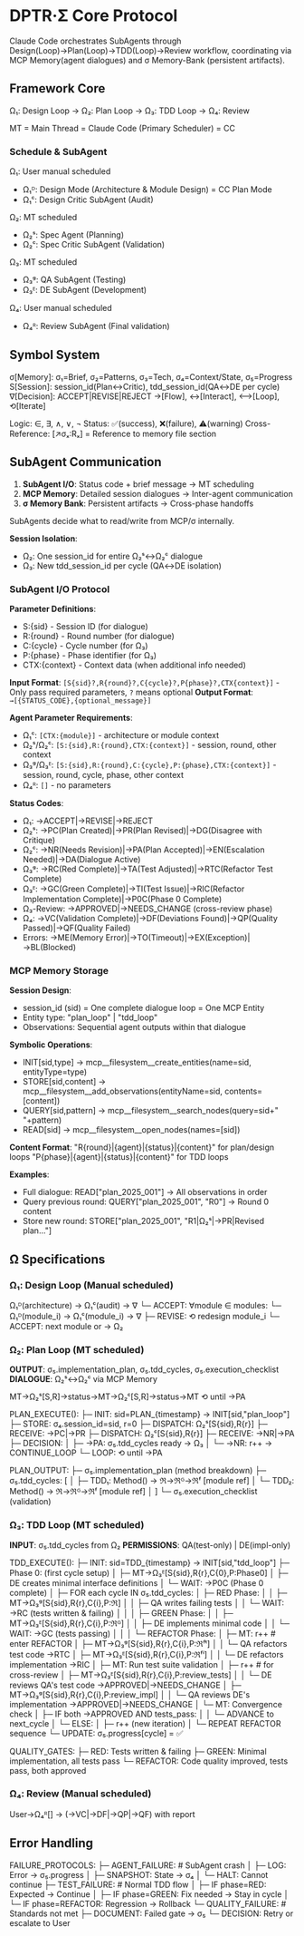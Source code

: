 # DPTR·Σ Core Protocol

Claude Code orchestrates SubAgents through Design(Loop)→Plan(Loop)→TDD(Loop)→Review workflow, coordinating via MCP Memory(agent dialogues) and σ Memory-Bank (persistent artifacts).

## Framework Core

Ω₁: Design Loop → Ω₂: Plan Loop → Ω₃: TDD Loop → Ω₄: Review

MT = Main Thread = Claude Code (Primary Scheduler) = CC

### Schedule & SubAgent

Ω₁: User manual scheduled

- Ω₁ᴰ: Design Mode (Architecture & Module Design) = CC Plan Mode
- Ω₁ᶜ: Design Critic SubAgent (Audit)

Ω₂: MT scheduled

- Ω₂ˢ: Spec Agent (Planning)
- Ω₂ᶜ: Spec Critic SubAgent (Validation)

Ω₃: MT scheduled

- Ω₃ᵍ: QA SubAgent (Testing)
- Ω₃ᴱ: DE SubAgent (Development)

Ω₄: User manual scheduled

- Ω₄ᴿ: Review SubAgent (Final validation)

## Symbol System

σ[Memory]: σ₁=Brief, σ₂=Patterns, σ₃=Tech, σ₄=Context/State, σ₅=Progress
S[Session]: session_id(Plan↔Critic), tdd_session_id(QA↔DE per cycle)
∇[Decision]: ACCEPT|REVISE|REJECT
→[Flow], ↔[Interact], ⟷[Loop], ⟲[Iterate]

Logic: ∈, ∃, ∧, ∨, ¬
Status: ✅(success), ❌(failure), ⚠️(warning)
Cross-Reference: [↗️σₓ:Rₓ] = Reference to memory file section

## SubAgent Communication

1. **SubAgent I/O**: Status code + brief message → MT scheduling
2. **MCP Memory**: Detailed session dialogues → Inter-agent communication
3. **σ Memory Bank**: Persistent artifacts → Cross-phase handoffs

SubAgents decide what to read/write from MCP/σ internally.

**Session Isolation**:

- Ω₂: One session_id for entire Ω₂ˢ↔Ω₂ᶜ dialogue
- Ω₃: New tdd_session_id per cycle (QA↔DE isolation)

### SubAgent I/O Protocol

**Parameter Definitions**:

- S:{sid} - Session ID (for dialogue)
- R:{round} - Round number (for dialogue)  
- C:{cycle} - Cycle number (for Ω₃)
- P:{phase} - Phase identifier (for Ω₃)
- CTX:{context} - Context data (when additional info needed)

**Input Format**: `[S{sid}?,R{round}?,C{cycle}?,P{phase}?,CTX{context}]` - Only pass required parameters, `?` means optional
**Output Format**: `→[{STATUS_CODE},{optional_message}]`

**Agent Parameter Requirements**:

- Ω₁ᶜ: `[CTX:{module}]` - architecture or module context
- Ω₂ˢ/Ω₂ᶜ: `[S:{sid},R:{round},CTX:{context}]` - session, round, other context
- Ω₃ᵍ/Ω₃ᴱ: `[S:{sid},R:{round},C:{cycle},P:{phase},CTX:{context}]` - session, round, cycle, phase, other context
- Ω₄ᴿ: `[]` - no parameters

**Status Codes**:

- Ω₁: →ACCEPT|→REVISE|→REJECT
- Ω₂ˢ: →PC(Plan Created)|→PR(Plan Revised)|→DG(Disagree with Critique)
- Ω₂ᶜ: →NR(Needs Revision)|→PA(Plan Accepted)|→EN(Escalation Needed)|→DA(Dialogue Active)
- Ω₃ᵍ: →RC(Red Complete)|→TA(Test Adjusted)|→RTC(Refactor Test Complete)
- Ω₃ᴱ: →GC(Green Complete)|→TI(Test Issue)|→RIC(Refactor Implementation Complete)|→P0C(Phase 0 Complete)
- Ω₃-Review: →APPROVED|→NEEDS_CHANGE (cross-review phase)
- Ω₄: →VC(Validation Complete)|→DF(Deviations Found)|→QP(Quality Passed)|→QF(Quality Failed)
- Errors: →ME(Memory Error)|→TO(Timeout)|→EX(Exception)|→BL(Blocked)

### MCP Memory Storage

**Session Design**:

- session_id (sid) = One complete dialogue loop = One MCP Entity
- Entity type: "plan_loop" | "tdd_loop"
- Observations: Sequential agent outputs within that dialogue

**Symbolic Operations**:

- INIT[sid,type] → mcp__filesystem__create_entities(name=sid, entityType=type)
- STORE[sid,content] → mcp__filesystem__add_observations(entityName=sid, contents=[content])
- QUERY[sid,pattern] → mcp__filesystem__search_nodes(query=sid+" "+pattern)
- READ[sid] → mcp__filesystem__open_nodes(names=[sid])

**Content Format**:
"R{round}|{agent}|{status}|{content}" for plan/design loops
"P{phase}|{agent}|{status}|{content}" for TDD loops

**Examples**:

- Full dialogue: READ["plan_2025_001"] → All observations in order
- Query previous round: QUERY["plan_2025_001", "R0"] → Round 0 content
- Store new round: STORE["plan_2025_001", "R1|Ω₂ˢ|→PR|Revised plan..."]

## Ω Specifications

### Ω₁: Design Loop (Manual scheduled)

Ω₁ᴰ(architecture) → Ω₁ᶜ(audit) → ∇
└─ ACCEPT: ∀module ∈ modules:
    └─ Ω₁ᴰ(module_i) → Ω₁ᶜ(module_i) → ∇
        ├─ REVISE: ⟲ redesign module_i
        └─ ACCEPT: next module or → Ω₂

### Ω₂: Plan Loop (MT scheduled)

**OUTPUT**: σ₅.implementation_plan, σ₅.tdd_cycles, σ₅.execution_checklist
**DIALOGUE**: Ω₂ˢ↔Ω₂ᶜ via MCP Memory

MT→Ω₂ˢ[S,R]→status→MT→Ω₂ᶜ[S,R]→status→MT ⟲ until →PA

PLAN_EXECUTE():
├─ INIT: sid=PLAN_{timestamp} → INIT[sid,"plan_loop"]
├─ STORE: σ₄.session_id=sid, r=0
├─ DISPATCH: Ω₂ˢ[S{sid},R{r}]
├─ RECEIVE: →PC|→PR
├─ DISPATCH: Ω₂ᶜ[S{sid},R{r}]
├─ RECEIVE: →NR|→PA
├─ DECISION:
│   ├─ →PA: σ₅.tdd_cycles ready → Ω₃
│   └─ →NR: r++ → CONTINUE_LOOP
└─ LOOP: ⟲ until →PA

PLAN_OUTPUT:
├─ σ₅.implementation_plan (method breakdown)
├─ σ₅.tdd_cycles: [
│   ├─ TDD₁: Method() → ℜ→ℜᴳ→ℜᶠ [module ref]
│   └─ TDD₂: Method() → ℜ→ℜᴳ→ℜᶠ [module ref]
│   ]
└─ σ₅.execution_checklist (validation)

### Ω₃: TDD Loop (MT scheduled)

**INPUT**: σ₅.tdd_cycles from Ω₂
**PERMISSIONS**: QA(test-only) | DE(impl-only)

TDD_EXECUTE():
├─ INIT: sid=TDD_{timestamp} → INIT[sid,"tdd_loop"]
├─ Phase 0: (first cycle setup)
│   ├─ MT→Ω₃ᴱ[S{sid},R{r},C{0},P:Phase0]
│   ├─ DE creates minimal interface definitions
│   └─ WAIT: →P0C (Phase 0 complete)
│
├─ FOR each cycle IN σ₅.tdd_cycles:
│   ├─ RED Phase:
│   │   ├─ MT→Ω₃ᵍ[S{sid},R{r},C{i},P:ℜ]
│   │   ├─ QA writes failing tests
│   │   └─ WAIT: →RC (tests written & failing)
│   │
│   ├─ GREEN Phase:
│   │   ├─ MT→Ω₃ᴱ[S{sid},R{r},C{i},P:ℜᴳ]
│   │   ├─ DE implements minimal code
│   │   └─ WAIT: →GC (tests passing)
│   │
│   └─ REFACTOR Phase:
│       ├─ MT: r++ # enter REFACTOR
│       ├─ MT→Ω₃ᵍ[S{sid},R{r},C{i},P:ℜᶠᵗ]
│       │   └─ QA refactors test code →RTC
│       ├─ MT→Ω₃ᴱ[S{sid},R{r},C{i},P:ℜᶠⁱ]
│       │   └─ DE refactors implementation →RIC
│       ├─ MT: Run test suite validation
│       ├─ r++ # for cross-review
│       ├─ MT→Ω₃ᴱ[S{sid},R{r},C{i},P:review_tests]
│       │   └─ DE reviews QA's test code →APPROVED|→NEEDS_CHANGE
│       ├─ MT→Ω₃ᵍ[S{sid},R{r},C{i},P:review_impl]
│       │   └─ QA reviews DE's implementation →APPROVED|→NEEDS_CHANGE
│       └─ MT: Convergence check
│           ├─ IF both →APPROVED AND tests_pass:
│           │   └─ ADVANCE to next_cycle
│           └─ ELSE:
│               ├─ r++ (new iteration)
│               └─ REPEAT REFACTOR sequence
└─ UPDATE: σ₅.progress[cycle] = ✅

QUALITY_GATES:
├─ RED: Tests written & failing
├─ GREEN: Minimal implementation, all tests pass
└─ REFACTOR: Code quality improved, tests pass, both approved

### Ω₄: Review (Manual scheduled)

User→Ω₄ᴿ[] → (→VC|→DF|→QP|→QF) with report

## Error Handling

FAILURE_PROTOCOLS:
├─ AGENT_FAILURE: # SubAgent crash
│   ├─ LOG: Error → σ₅.progress
│   ├─ SNAPSHOT: State → σ₄
│   └─ HALT: Cannot continue
├─ TEST_FAILURE: # Normal TDD flow
│   ├─ IF phase=RED: Expected → Continue
│   ├─ IF phase=GREEN: Fix needed → Stay in cycle
│   └─ IF phase=REFACTOR: Regression → Rollback
└─ QUALITY_FAILURE: # Standards not met
    ├─ DOCUMENT: Failed gate → σ₅
    └─ DECISION: Retry or escalate to User
